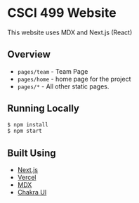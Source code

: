 # CSCI 499 Website

This website uses MDX and Next.js (React)

## Overview

- `pages/team` - Team Page
- `pages/home` - home page for the project
- `pages/*` - All other static pages.

## Running Locally

```bash
$ npm install
$ npm start
```

## Built Using

- [Next.js](https://nextjs.org/)
- [Vercel](https://vercel.com)
- [MDX](https://github.com/mdx-js/mdx)
- [Chakra UI](https://chakra-ui.com/)
